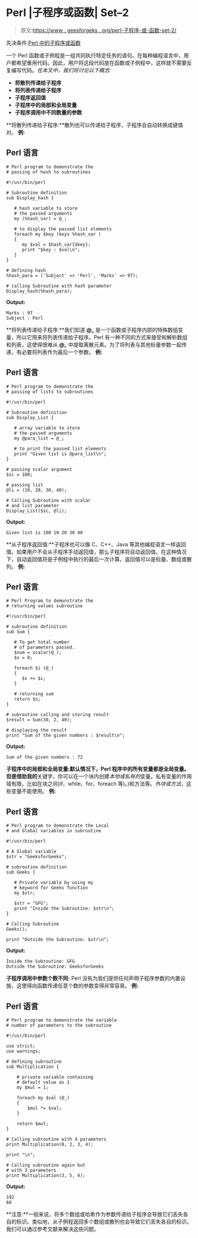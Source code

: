 # Perl |子程序或函数| Set–2

> 原文:[https://www . geesforgeks . org/perl-子程序-或-函数-set-2/](https://www.geeksforgeeks.org/perl-subroutines-or-functions-set-2/)

先决条件:[Perl 中的子程序或函数](https://www.geeksforgeeks.org/perl-subroutines-or-functions/)

一个 Perl 函数或子例程是一组共同执行特定任务的语句。在每种编程语言中，用户都希望重用代码。因此，用户将这段代码放在函数或子例程中，这样就不需要反复编写代码。*在本文中，我们将讨论以下概念:*

*   **将散列传递给子程序**
*   **将列表传递给子程序**
*   **子程序返回值**
*   **子程序中的局部和全局变量**
*   **子程序调用中不同数量的参数**

**将散列传递给子程序:**散列也可以传递给子程序，子程序会自动转换成键值对。
**例:**

## Perl 语言

```
# Perl program to demonstrate the
# passing of hash to subroutines

#!/usr/bin/perl

# Subroutine definition
sub Display_hash {

   # hash variable to store
   # the passed arguments
   my (%hash_var) = @_;

   # to display the passed list elements
   foreach my $key (keys %hash_var )
   {
      my $val = $hash_var{$key};
      print "$key : $val\n";
   }
}

# defining hash
%hash_para = ('Subject' => 'Perl', 'Marks' => 97);

# calling Subroutine with hash parameter
Display_hash(%hash_para);
```

**Output:** 

```
Marks : 97
Subject : Perl
```

**将列表传递给子程序:**我们知道 **@_** 是一个函数或子程序内部的特殊数组变量，所以它用来将列表传递给子程序。Perl 有一种不同的方式来接受和解析数组和列表，这使得很难从 **@_** 中提取离散元素。为了将列表与其他标量参数一起传递，有必要将列表作为最后一个参数。
**例:**

## Perl 语言

```
# Perl program to demonstrate the
# passing of lists to subroutines

#!/usr/bin/perl

# Subroutine definition
sub Display_List {

   # array variable to store
   # the passed arguments
   my @para_list = @_;

   # to print the passed list elements
   print "Given list is @para_list\n";
}

# passing scalar argument
$sc = 100;

# passing list
@li = (10, 20, 30, 40);

# Calling Subroutine with scalar
# and list parameter
Display_List($sc, @li);
```

**Output:** 

```
Given list is 100 10 20 30 40
```

**从子程序返回值:**子程序也可以像 C、C++、Java 等其他编程语言一样返回值。如果用户不会从子程序手动返回值，那么子程序将自动返回值。在这种情况下，自动返回值将是子例程中执行的最后一次计算。返回值可以是标量、数组或散列。
**例:**

## Perl 语言

```
# Perl Program to demonstrate the
# returning values subroutine

#!/usr/bin/perl

# subroutine definition
sub Sum {

   # To get total number
   # of parameters passed.
   $num = scalar(@_);
   $s = 0;

   foreach $i (@_)
   {
      $s += $i;
   }

   # returning sum
   return $s;
}

# subroutine calling and storing result
$result = Sum(30, 2, 40);

# displaying the result
print "Sum of the given numbers : $result\n";
```

**Output:** 

```
Sum of the given numbers : 72
```

**子程序中的局部和全局变量:**默认情况下，Perl 程序中的所有变量都是全局变量。但是借助**我的**关键字，你可以在一个块内创建*本地或私有的*变量。私有变量的作用域有限，比如在块之间(if、while、for、foreach 等)。)和方法等。*外块或方法*，这些变量不能使用。
**例:**

## Perl 语言

```
# Perl program to demonstrate the Local
# and Global variables in subroutine

#!/usr/bin/perl

# A Global variable
$str = "GeeksforGeeks";

# subroutine definition
sub Geeks {

   # Private variable by using my
   # keyword for Geeks function
   my $str;

   $str = "GFG";
   print "Inside the Subroutine: $str\n";
}

# Calling Subroutine
Geeks();

print "Outside the Subroutine: $str\n";
```

**Output:** 

```
Inside the Subroutine: GFG
Outside the Subroutine: GeeksforGeeks
```

**子程序调用中参数个数不同:** Perl 没有为我们提供任何声明子程序参数的内置设施，这使得向函数传递任意个数的参数变得非常容易。
**例:**

## Perl 语言

```
# Perl program to demonstrate the variable
# number of parameters to the subroutine

#!/usr/bin/perl

use strict;
use warnings;

# defining subroutine
sub Multiplication {

    # private variable containing
    # default value as 1
    my $mul = 1;

    foreach my $val (@_)
    {
        $mul *= $val;
    }

    return $mul;
}

# Calling subroutine with 4 parameters
print Multiplication(8, 2, 3, 4);

print "\n";

# Calling subroutine again but
# with 3 parameters
print Multiplication(3, 5, 4);
```

**Output:** 

```
192
60
```

**注意:**一般来说，将多个数组或哈希作为参数传递给子程序会导致它们丢失各自的标识。类似地，从子例程返回多个数组或散列也会导致它们丢失各自的标识。我们可以通过参考文献来解决这些问题。
